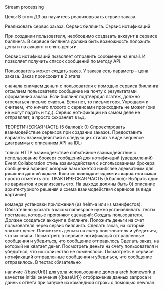 Stream processing

Цель:
В этом ДЗ вы научитесь реализовывать сервис заказа.

Реализовать сервис заказа. Сервис биллинга. Сервис нотификаций.

При создании пользователя, необходимо создавать аккаунт в сервисе биллинга. В сервисе биллинга должна быть возможность положить деньги на аккаунт и снять деньги.

Сервис нотификаций позволяет отправить сообщение на email. И позволяет получить список сообщений по методу API.

Пользователь может создать заказ. У заказа есть параметр - цена заказа. Заказ происходит в 2 этапа:

сначала снимаем деньги с пользователя с помощью сервиса биллинга
отсылаем пользователю сообщение на почту с результатами оформления заказа. Если биллинг подтвердил платеж, должно отослаться письмо счастья. Если нет, то письмо горя.
Упрощаем и считаем, что ничего плохого с сервисами происходить не может (они не могут падать и т.д.). Сервис нотификаций на самом деле не отправляет, а просто сохраняет в БД.

ТЕОРЕТИЧЕСКАЯ ЧАСТЬ (5 баллов): 0) Спроектировать взаимодействие сервисов при создании заказов. Предоставить варианты взаимодействий в следующих стилях в виде sequence диаграммы с описанием API на IDL:

только HTTP взаимодействие
событийное взаимодействие с использование брокера сообщений для нотификаций (уведомлений)
Event Collaboration cтиль взаимодействия с использованием брокера сообщений
вариант, который вам кажется наиболее адекватным для решения данной задачи. Если он совпадает одним из вариантов выше - просто отметить это.
ПРАКТИЧЕСКАЯ ЧАСТЬ (5 баллов): Выбрать один из вариантов и реализовать его. На выходе должны быть 0) описание архитектурного решения и схема взаимодействия сервисов (в виде картинки)

команда установки приложения (из helm-а или из манифестов). Обязательно указать в каком namespace нужно устанавливать.
тесты постмана, которые прогоняют сценарий:
Создать пользователя. Должен создаться аккаунт в биллинге.
Положить деньги на счет пользователя через сервис биллинга.
Сделать заказ, на который хватает денег.
Посмотреть деньги на счету пользователя и убедиться, что их сняли.
Посмотреть в сервисе нотификаций отправленные сообщения и убедиться, что сообщение отправилось
Сделать заказ, на который не хватает денег.
Посмотреть деньги на счету пользователя и убедиться, что их количество не поменялось.
Посмотреть в сервисе нотификаций отправленные сообщения и убедиться, что сообщение отправилось.
В тестах обязательно

наличие {{baseUrl}} для урла
использование домена arch.homework в качестве initial значения {{baseUrl}}
отображение данных запроса и данных ответа при запуске из командной строки с помощью newman.